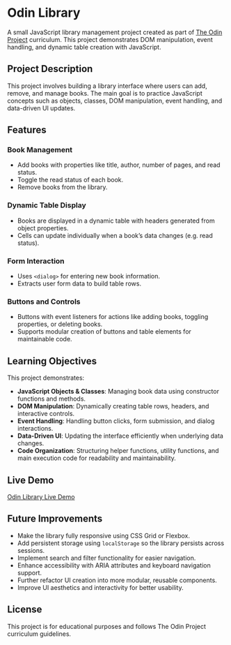 # Odin Library

A small JavaScript library management project created as part of [The Odin Project](https://www.theodinproject.com/) curriculum. This project demonstrates DOM manipulation, event handling, and dynamic table creation with JavaScript.

## Project Description

This project involves building a library interface where users can add, remove, and manage books. The main goal is to practice JavaScript concepts such as objects, classes, DOM manipulation, event handling, and data-driven UI updates.

## Features

### Book Management

-   Add books with properties like title, author, number of pages, and read status.
-   Toggle the read status of each book.
-   Remove books from the library.

### Dynamic Table Display

-   Books are displayed in a dynamic table with headers generated from object properties.
-   Cells can update individually when a book’s data changes (e.g. read status).

### Form Interaction

-   Uses `<dialog>` for entering new book information.
-   Extracts user form data to build table rows.

### Buttons and Controls

-   Buttons with event listeners for actions like adding books, toggling properties, or deleting books.
-   Supports modular creation of buttons and table elements for maintainable code.

## Learning Objectives

This project demonstrates:

-   **JavaScript Objects & Classes**: Managing book data using constructor functions and methods.
-   **DOM Manipulation**: Dynamically creating table rows, headers, and interactive controls.
-   **Event Handling**: Handling button clicks, form submission, and dialog interactions.
-   **Data-Driven UI**: Updating the interface efficiently when underlying data changes.
-   **Code Organization**: Structuring helper functions, utility functions, and main execution code for readability and maintainability.

## Live Demo

[Odin Library Live Demo](https://jameslafontaine.github.io/odin-library/)

## Future Improvements

-   Make the library fully responsive using CSS Grid or Flexbox.
-   Add persistent storage using `localStorage` so the library persists across sessions.
-   Implement search and filter functionality for easier navigation.
-   Enhance accessibility with ARIA attributes and keyboard navigation support.
-   Further refactor UI creation into more modular, reusable components.
-   Improve UI aesthetics and interactivity for better usability.

## License

This project is for educational purposes and follows The Odin Project curriculum guidelines.
